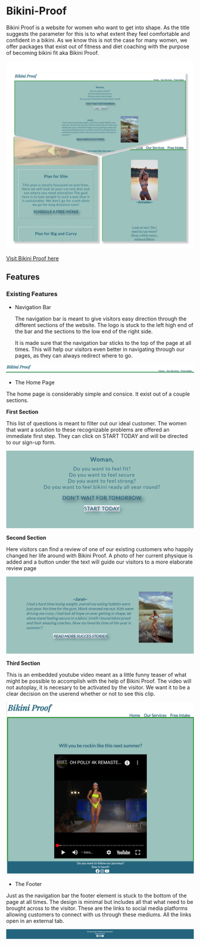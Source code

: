 # Bikini-Proof

Bikini Proof is a website for women who want to get into shape. As the title suggests the parameter for this is to what extent they feel comfortable and confident in a bikini. As we know this is not the case for many women, we offer packages that exist out of fitness and diet coaching with the purpose of becoming bikini fit aka Bikini Proof.  

![Picture of the home page Bikini Proof](documentation%20/collage_bikiniproof.jpg)

[Visit Bikini Proof here](https://tabithadejong.github.io/Bikini-Proof/)


## Features 

### Existing Features 

* Navigation Bar

    The navigation bar is meant to give visitors easy direction through the different sections of the website.
    The logo is stuck to the left high end of the bar and the sections to the low end of the right side.

    It is made sure that the navigation bar sticks to the top of the page at all times. 
    This will help our visitors even better in navigating through our pages, as they can always redirect where to go. 

![picture of the navigation bar](documentation%20/navigation_bar.png)

* The Home Page 

The home page is considerably simple and consice. It exist out of a couple sections. 

  **First Section** 

This list of questions is meant to filter out our ideal customer. The women that want a solution to these recognizable problems are offered an immediate first step. They can click on START TODAY and will be directed to our sign-up form. 

![Picture of the first section of home page](documentation%20/call-to-action.png)

 **Second Section**

Here visitors can find a review of one of our existing customers who happily changed her life around with Bikini Proof. 
A photo of her current physique is added and a button under the text will guide our visitors to a more elaborate review page 

![Picture of the second section home page](documentation%20/succes-stories.png)

 **Third Section** 

This is an embedded youtube video meant as a little funny teaser of what might be possible to accomplish with the help of Bikini Proof. The video will not autoplay, it is necesary to be activated by the visitor. We want it to be a clear decision on the userend whether or not to see this clip. 

![Picture of the third section home page](documentation%20/catwalk.png)

* The Footer 

Just as the navigation bar the footer element is stuck to the bottom of the page at all times. The design is minimal but includes all that what need to be brought across to the visitor. These are the links to social media platforms allowing customers to connect with us through these mediums. All the links open in an external tab. 

![Picture of the footer](documentation%20/footer.png)










